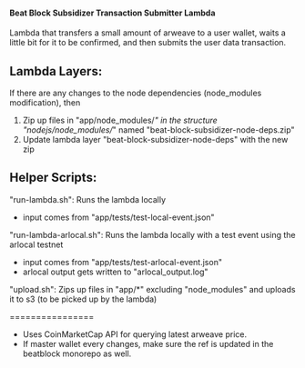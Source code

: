 #### Beat Block Subsidizer Transaction Submitter Lambda ####

Lambda that transfers a small amount of arweave to a user wallet, waits a little bit for it to be confirmed, 
and then submits the user data transaction. 


## Lambda Layers:

If there are any changes to the node dependencies (node_modules modification), then
1. Zip up files in "app/node_modules/*" in the structure "nodejs/node_modules/*" named "beat-block-subsidizer-node-deps.zip"
2. Update lambda layer "beat-block-subsidizer-node-deps" with the new zip


## Helper Scripts:

"run-lambda.sh": Runs the lambda locally
- input comes from "app/tests/test-local-event.json" 

"run-lambda-arlocal.sh": Runs the lambda locally with a test event using the arlocal testnet
- input comes from "app/tests/test-arlocal-event.json" 
- arlocal output gets written to "arlocal_output.log"

"upload.sh": Zips up files in "app/*" excluding "node_modules" and uploads it to s3 (to be picked up by the lambda)

================

- Uses CoinMarketCap API for querying latest arweave price.
- If master wallet every changes, make sure the ref is updated in the beatblock monorepo as well.